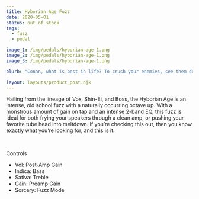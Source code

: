 ```yaml
---
title: Hyborian Age Fuzz
date: 2020-05-01
status: out_of_stock
tags:
  - fuzz
  - pedal

image_1: /img/pedals/hyborian-age-1.png
image_2: /img/pedals/hyborian-age-1.png
image_3: /img/pedals/hyborian-age-1.png

blurb: "Conan, what is best in life? To crush your enemies, see them driven before you, and to hear the lamentation of their women."

layout: layouts/product_post.njk
---
```


<p>Hailing from the lineage of Vox, Shin-Ei, and Boss, the Hyborian Age is an intense, old school fuzz with a naturally occurring octave up.  With a monstrous amount of gain on tap and an intense 2-band EQ, this fuzz is ideal for both frying your speakers through a clean amp, or pushing your favorite tube head into meltdown.  If you’re checking this out, then you know exactly what you’re looking for, and this is it.</p>
<br>
<p class="subhead">Controls</p>
<ul class="--ul_icon">
	<li><span>Vol:</span> 		Post-Amp Gain</li>
	<li><span>Indica:</span> 	Bass</li>
	<li><span>Sativa:</span> 	Treble</li>
	<li><span>Gain:</span> 		Preamp Gain</li>
	<li><span>Sorcery:</span> 	Fuzz Mode</li>
</ul>